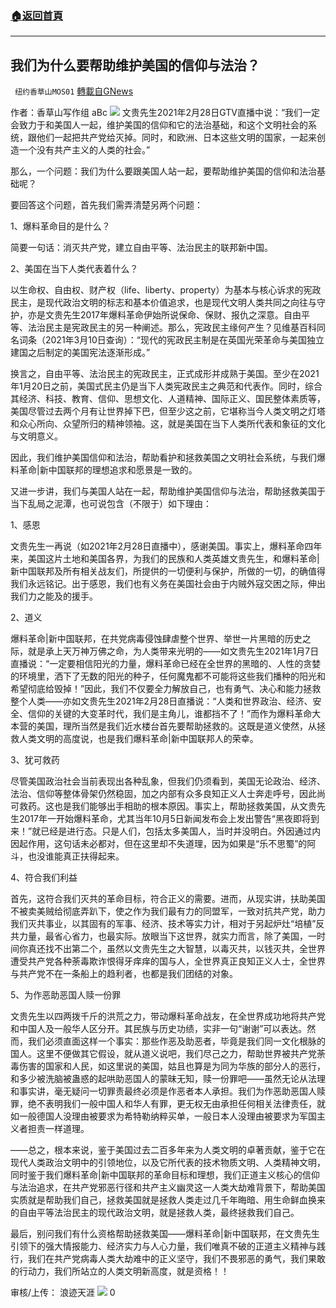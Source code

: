 ###  [:house:返回首頁](https://github.com/ourhimalayas/txt)
---

## 我们为什么要帮助维护美国的信仰与法治？
` 纽约香草山MOS01` [轉載自GNews](https://gnews.org/zh-hans/969482/)

作者：香草山写作组 aBc
![]()![](https://gnews.org/wp-content/uploads/2021/03/image-180.png)
文贵先生2021年2月28日GTV直播中说：“我们一定会致力于和美国人一起，维护美国的信仰和它的法治基础，和这个文明社会的系统，跟他们一起把共产党给灭掉。同时，和欧洲、日本这些文明的国家，一起来创造一个没有共产主义的人类的社会。”

那么，一个问题：我们为什么要跟美国人站一起，要帮助维护美国的信仰和法治基础呢？

要回答这个问题，首先我们需弄清楚另两个问题：

1、爆料革命目的是什么？

简要一句话：消灭共产党，建立自由平等、法治民主的联邦新中国。

2、美国在当下人类代表着什么？

以生命权、自由权、财产权（life、liberty、property）为基本与核心诉求的宪政民主，是现代政治文明的标志和基本价值追求，也是现代文明人类共同之向往与守护，亦是文贵先生2017年爆料革命伊始所说保命、保财、报仇之深意。自由平等、法治民主是宪政民主的另一种阐述。那么，宪政民主缘何产生？见维基百科同名词条（2021年3月10日查询）：“现代的宪政民主制是在英国光荣革命与美国独立建国之后制定的美国宪法逐渐形成。”

换言之，自由平等、法治民主的宪政民主，正式成形并成熟于美国。至少在2021年1月20日之前，美国式民主仍是当下人类宪政民主之典范和代表作。同时，综合其经济、科技、教育、信仰、思想文化、人道精神、国际正义、国民整体素质等，美国尽管过去两个月有让世界掉下巴，但至少这之前，它堪称当今人类文明之灯塔和众心所向、众望所归的精神领袖。这，就是美国在当下人类所代表和象征的文化与文明意义。

因此，我们维护美国信仰和法治，帮助看护和拯救美国之文明社会系统，与我们爆料革命|新中国联邦的理想追求和愿景是一致的。

又进一步讲，我们与美国人站在一起，帮助维护美国信仰与法治，帮助拯救美国于当下乱局之泥潭，也可说包含（不限于）如下理由：

1、感恩

文贵先生一再说（如2021年2月28日直播中），感谢美国。事实上，爆料革命四年来，美国这片土地和美国各界，为我们的民族和人类英雄文贵先生，和爆料革命|新中国联邦及所有相关战友们，所提供的一切便利与保护，所做的一切，的确值得我们永远铭记。出于感恩，我们也有义务在美国社会由于内贼外寇交困之际，伸出我们力之能及的援手。

2、道义

爆料革命|新中国联邦，在共党病毒侵蚀肆虐整个世界、举世一片黑暗的历史之际，就是承上天万神万佛之命，为人类带来光明的——如文贵先生2021年1月7日直播说：“一定要相信阳光的力量，爆料革命已经在全世界的黑暗的、人性的贪婪的环境里，洒下了无数的阳光的种子，任何魔鬼都不可能将这些我们播种的阳光和希望彻底给毁掉！”因此，我们不仅要全力解放自己，也有勇气、决心和能力拯救整个人类——亦如文贵先生2021年2月28日直播说：“人类和世界政治、经济、安全、信仰的关键的大变革时代，我们是主角儿，谁都挡不了！”而作为爆料革命大本营的美国，理所当然是我们近水楼台首先要帮助拯救的。这既是道义使然，从拯救人类文明的高度说，也是我们爆料革命|新中国联邦人的荣幸。

3、犹可救药

尽管美国政治社会当前表现出各种乱象，但我们仍须看到，美国无论政治、经济、法治、信仰等整体骨架仍然稳固，加之内部有众多良知正义人士奔走呼号，因此尚可救药。这也是我们能够出手相助的根本原因。事实上，帮助拯救美国，从文贵先生2017年一开始爆料革命，尤其当年10月5日新闻发布会上发出警告“黑夜即将到来！”就已经是进行态。只是人们，包括太多美国人，当时并没明白。外因通过内因起作用，这句话未必都对，但在这里却不失道理，因为如果是“乐不思蜀”的阿斗，也没谁能真正扶得起来。

4、符合我们利益

首先，这符合我们灭共的革命目标，符合正义的需要。进而，从现实讲，扶助美国不被卖美贼给彻底弄趴下，使之作为我们最有力的同盟军，一致对抗共产党，助力我们灭共事业，以其固有的军事、经济、技术等实力计，相对于另起炉灶“培植”反共力量，最省心省力，也最实际。放眼当下这世界，就实力而言，除了美国，一时间你真还找不出第二个，虽然以文贵先生之大智慧，以毒灭共，以钱灭共，全世界遭受共产党各种荼毒欺诈恨得牙痒痒的国与人，全世界真正良知正义人士，全世界与共产党不在一条船上的趋利者，也都是我们团结的对象。

5、为作恶助恶国人赎一份罪

文贵先生以四两拨千斤的洪荒之力，带动爆料革命战友，在全世界成功地将共产党和中国人及一般华人区分开。其民族与历史功绩，实非一句“谢谢”可以表达。然而，我们必须直面这样一个事实：那些作恶及助恶者，毕竟是我们同一文化根脉的国人。这里不便做其它假设，就从道义说吧，我们尽己之力，帮助世界被共产党荼毒伤害的国家和人民，如这里说的美国，姑且也算是为同为华族的部分人的恶行，和多少被洗脑被蛊惑的起哄助恶国人的蒙昧无知，赎一份罪吧——虽然无论从法理和事实讲，毫无疑问一切罪责最终必须是作恶者本人承担。我们为作恶助恶国人赎罪，绝不表明我们一般中国人和华人有罪，更无权无由承担任何相关法律责任，就如一般德国人没理由被要求为希特勒纳粹买单，一般日本人没理由被要求为军国主义者担责一样道理。

——总之，根本来说，鉴于美国过去二百多年来为人类文明的卓著贡献，鉴于它在现代人类政治文明中的引领地位，以及它所代表的技术物质文明、人类精神文明，同时鉴于我们爆料革命|新中国联邦的革命目标和理想，我们正道主义核心的信仰与法治追求，在共产党邪恶行径和共产主义幽灵这一人类大劫难背景下，帮助美国实质就是帮助我们自己，拯救美国就是拯救人类走过几千年晦暗、用生命鲜血换来的自由平等法治民主的现代政治文明，就是拯救人类，最终拯救我们自己。

最后，别问我们有什么资格帮助拯救美国——爆料革命|新中国联邦，在文贵先生引领下的强大情报能力、经济实力与人心力量，我们唯真不破的正道主义精神与践行，我们在共产党病毒人类大劫难中的正义坚守，我们不畏邪恶的勇气，我们果敢的行动力，我们所站立的人类文明新高度，就是资格！！

审核/上传： 浪迹天涯
![]()![](https://gnews.org/wp-content/uploads/2021/03/3-g-fashion.jpg)
0

